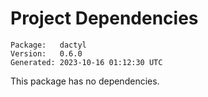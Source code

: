 # Project Dependencies
    Package:   dactyl
    Version:   0.6.0
    Generated: 2023-10-16 01:12:30 UTC

This package has no dependencies.
